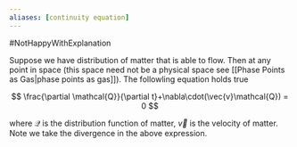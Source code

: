 ```yaml
---
aliases: [continuity equation]
---
```

#NotHappyWithExplanation

Suppose we have distribution of matter that is able to flow. Then at any point in space (this space need not be a physical space see [[Phase Points as Gas|phase points as gas]]). The followling equation holds true

$$
\frac{\partial \mathcal{Q}}{\partial t}+\nabla\cdot(\vec{v}\mathcal{Q}) = 0
$$

where $\mathcal{Q}$ is the distribution function of matter, $\vec{v}$ is the velocity of matter. Note we take the divergence in the above expression.